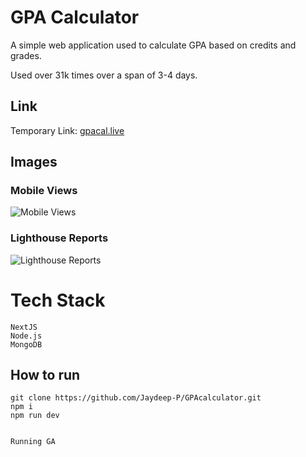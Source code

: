 # GPA Calculator

A simple web application used to calculate GPA based on credits and grades.

Used over 31k times over a span of 3-4 days. 

## Link
 Temporary Link: [gpacal.live](https://gpacal.live/)

## Images

### Mobile Views
![Mobile Views](https://user-images.githubusercontent.com/56064069/210945805-3b428318-7482-46dc-a5fb-a5e336e82784.png)

### Lighthouse Reports
![Lighthouse Reports](https://user-images.githubusercontent.com/56064069/210945922-b0ff005e-4635-420e-9aed-770dcf466dab.png)

# Tech Stack

    NextJS
    Node.js
    MongoDB

## How to run

    git clone https://github.com/Jaydeep-P/GPAcalculator.git
    npm i
    npm run dev


    Running GA 

 


